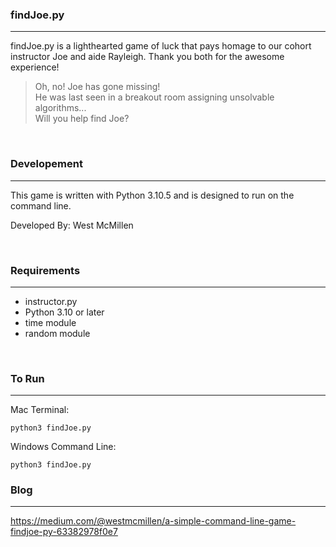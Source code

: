 
### findJoe.py
---
findJoe.py is a lighthearted game of luck that pays homage to our cohort instructor Joe and aide Rayleigh. Thank you both for the awesome experience!

> Oh, no! Joe has gone missing! <br>
> He was last seen in a breakout room assigning unsolvable algorithms... <br>
> Will you help find Joe?

<br>

### Developement
---
This game is written with Python 3.10.5 and is designed to run on the command line.

Developed By: West McMillen

<br>

### Requirements
---

- instructor.py
- Python 3.10 or later
- time module
- random module


<br>

### To Run
---
Mac Terminal:
```
python3 findJoe.py
```
Windows Command Line:
```
python3 findJoe.py
```

### Blog
---
https://medium.com/@westmcmillen/a-simple-command-line-game-findjoe-py-63382978f0e7